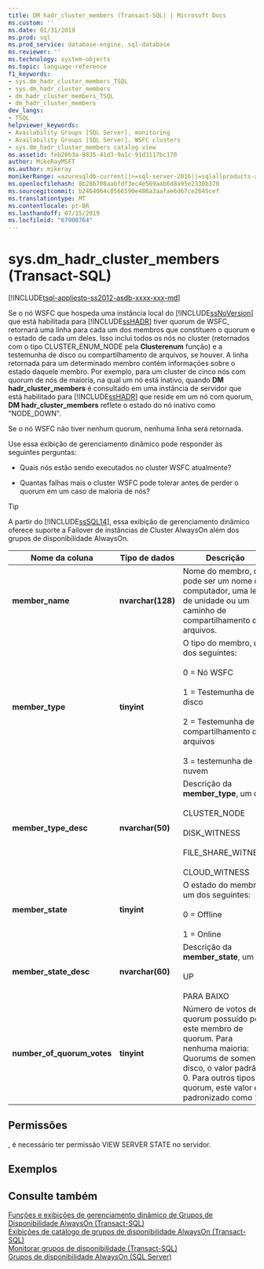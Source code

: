```yaml
---
title: DM hadr_cluster_members (Transact-SQL) | Microsoft Docs
ms.custom: ''
ms.date: 01/31/2019
ms.prod: sql
ms.prod_service: database-engine, sql-database
ms.reviewer: ''
ms.technology: system-objects
ms.topic: language-reference
f1_keywords:
- sys.dm_hadr_cluster_members_TSQL
- sys.dm_hadr_cluster_members
- dm_hadr_cluster_members_TSQL
- dm_hadr_cluster_members
dev_langs:
- TSQL
helpviewer_keywords:
- Availability Groups [SQL Server], monitoring
- Availability Groups [SQL Server], WSFC clusters
- sys.dm_hadr_cluster_members catalog view
ms.assetid: feb20b3a-8835-41d3-9a1c-91d3117bc170
author: MikeRayMSFT
ms.author: mikeray
monikerRange: =azuresqldb-current||>=sql-server-2016||=sqlallproducts-allversions||>=sql-server-linux-2017||=azuresqldb-mi-current
ms.openlocfilehash: 8b28b708aabfdf3ec4e569aab6d8a95e2330b370
ms.sourcegitcommit: b2464064c0566590e486a3aafae6d67ce2645cef
ms.translationtype: MT
ms.contentlocale: pt-BR
ms.lasthandoff: 07/15/2019
ms.locfileid: "67900764"
---
```

# <a name="sysdmhadrclustermembers-transact-sql"></a>sys.dm_hadr_cluster_members (Transact-SQL)
[!INCLUDE[tsql-appliesto-ss2012-asdb-xxxx-xxx-md](../../includes/tsql-appliesto-ss2012-asdb-xxxx-xxx-md.md)]

  Se o nó WSFC que hospeda uma instância local do [!INCLUDE[ssNoVersion](../../includes/ssnoversion-md.md)] que está habilitada para [!INCLUDE[ssHADR](../../includes/sshadr-md.md)] tiver quorum de WSFC, retornará uma linha para cada um dos membros que constituem o quorum e o estado de cada um deles. Isso inclui todos os nós no cluster (retornados com o tipo CLUSTER_ENUM_NODE pela **Clusterenum** função) e a testemunha de disco ou compartilhamento de arquivos, se houver. A linha retornada para um determinado membro contém informações sobre o estado daquele membro. Por exemplo, para um cluster de cinco nós com quorum de nós de maioria, na qual um nó está inativo, quando **DM hadr_cluster_members** é consultado em uma instância de servidor que está habilitado para [!INCLUDE[ssHADR](../../includes/sshadr-md.md)] que reside em um nó com quorum, **DM hadr_cluster_members** reflete o estado do nó inativo como "NODE_DOWN".  
  
 Se o nó WSFC não tiver nenhum quorum, nenhuma linha será retornada.  
  
 Use essa exibição de gerenciamento dinâmico pode responder às seguintes perguntas:  
  
-   Quais nós estão sendo executados no cluster WSFC atualmente?  
  
-   Quantas falhas mais o cluster WSFC pode tolerar antes de perder o quorum em um caso de maioria de nós?  

 > [!TIP]
 > A partir do [!INCLUDE[ssSQL14](../../includes/sssql14-md.md)], essa exibição de gerenciamento dinâmico oferece suporte a Failover de instâncias de Cluster AlwaysOn além dos grupos de disponibilidade AlwaysOn.  
  
|Nome da coluna|Tipo de dados|Descrição|  
|-----------------|---------------|-----------------|  
|**member_name**|**nvarchar(128)**|Nome do membro, que pode ser um nome de computador, uma letra de unidade ou um caminho de compartilhamento de arquivos.|  
|**member_type**|**tinyint**|O tipo do membro, um dos seguintes:<br /><br /> 0 = Nó WSFC<br /><br /> 1 = Testemunha de disco<br /><br /> 2 = Testemunha de compartilhamento de arquivos<br /><br /> 3 = testemunha de nuvem|  
|**member_type_desc**|**nvarchar(50)**|Descrição da **member_type**, um de:<br /><br /> CLUSTER_NODE<br /><br /> DISK_WITNESS<br /><br /> FILE_SHARE_WITNESS<br /><br /> CLOUD_WITNESS|  
|**member_state**|**tinyint**|O estado do membro, um dos seguintes:<br /><br /> 0 = Offline<br /><br /> 1 = Online|  
|**member_state_desc**|**nvarchar(60)**|Descrição da **member_state**, um de:<br /><br /> UP<br /><br /> PARA BAIXO|  
|**number_of_quorum_votes**|**tinyint**|Número de votos de quorum possuído por este membro de quorum. Para nenhuma maioria: Quorums de somente disco, o valor padrão é 0. Para outros tipos de quorum, este valor é padronizado como 1.|  
  
## <a name="permissions"></a>Permissões  
 , é necessário ter permissão VIEW SERVER STATE no servidor.  
  
## <a name="examples"></a>Exemplos  
  
## <a name="see-also"></a>Consulte também  
 [Funções e exibições de gerenciamento dinâmico de Grupos de Disponibilidade AlwaysOn &#40;Transact-SQL&#41;](../../relational-databases/system-dynamic-management-views/always-on-availability-groups-dynamic-management-views-functions.md)   
 [Exibições de catálogo de grupos de disponibilidade AlwaysOn &#40;Transact-SQL&#41;](../../relational-databases/system-catalog-views/always-on-availability-groups-catalog-views-transact-sql.md)   
 [Monitorar grupos de disponibilidade &#40;Transact-SQL&#41;](../../database-engine/availability-groups/windows/monitor-availability-groups-transact-sql.md)   
 [Grupos de disponibilidade AlwaysOn &#40;SQL Server&#41;](../../database-engine/availability-groups/windows/always-on-availability-groups-sql-server.md)  
  
  
